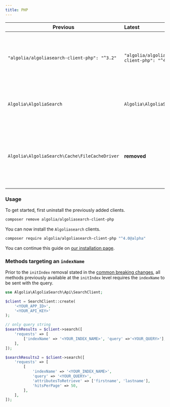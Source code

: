 ```yaml
---
title: PHP
---
```


| Previous             | Latest                                 | Description                                                                                                                                                                                                               |
| -------------------- | :------------------------------------- | :------------------------------------------------------------------------------------------------------------------------------------------------------------------------------------------------------------------------ |
| `"algolia/algoliasearch-client-php": "^3.2"`           | `"algolia/algoliasearch-client-php": "^4.0@alpha"`  | **During the beta phase**, the clients are available under the package 4.x.x-alpha , you can find a full list [here](https://packagist.org/packages/algolia/algoliasearch-client-php).      |
| `Algolia\AlgoliaSearch`             | `Algolia\AlgoliaSearch\Api`                         | Exported clients have now the namespace suffixed by `Api`.                                                                                                                                                                                |
| `Algolia\AlgoliaSearch\Cache\FileCacheDriver`             | **removed**                      |  This implementation of the `CacheInterface` is not available anymore in the Client. If you feel the need for it, [please open an issue](https://github.com/algolia/api-clients-automation/issues/new?assignees=&labels=&template=Feature_request.md)                                                                                                                                                                              |


### Usage

To get started, first uninstall the previously added clients.

```bash
composer remove algolia/algoliasearch-client-php
```

You can now install the `Algoliasearch` clients.

```bash
composer require algolia/algoliasearch-client-php "^4.0@alpha"
```

You can continue this guide on [our installation page](/docs/clients/installation).

### Methods targeting an `indexName`

Prior to the `initIndex` removal stated in the [common breaking changes](/docs/clients/migration-guides/#common-breaking-changes), all methods previously available at the `initIndex` level requires the `indexName` to be sent with the query.

```php
use Algolia\AlgoliaSearch\Api\SearchClient;

$client = SearchClient::create(
    '<YOUR_APP_ID>',
    '<YOUR_API_KEY>'
);

// only query string
$searchResults = $client->search([
    'requests' => [
        ['indexName' => '<YOUR_INDEX_NAME>', 'query' =>'<YOUR_QUERY>'],
    ],
]);

$searchResults2 = $client->search([
    'requests' => [
        [
            'indexName' => '<YOUR_INDEX_NAME>', 
            'query' => '<YOUR_QUERY>',
            'attributesToRetrieve' => ['firstname', 'lastname'],
            'hitsPerPage' => 50,
        ],
    ],
]);
```
